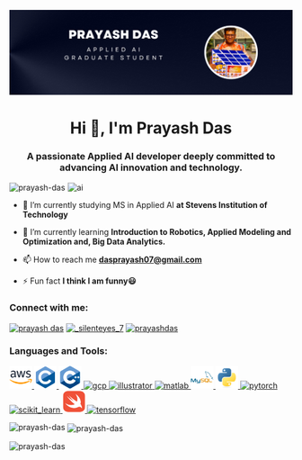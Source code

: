 ![logo](https://github.com/Prayash-Das/Prayash-Das/blob/main/Banner_2.png)
<h1 align="center">Hi 👋, I'm Prayash Das</h1>
<h3 align="center">A passionate Applied AI developer deeply committed to advancing AI innovation and technology.</h3>

<img align="right" alt="ai" width="400" src="https://miro.medium.com/v2/resize:fit:1400/1*wJt3v7Gs46uticTUj4y9zg.gif">

<p align="left"> <img src="https://komarev.com/ghpvc/?username=prayash-das&label=Profile%20views&color=0e75b6&style=flat" alt="prayash-das" /> </p>

- 🔭 I’m currently studying MS in Applied AI **at Stevens Institution of Technology**

- 🌱 I’m currently learning **Introduction to Robotics, Applied Modeling and Optimization and, Big Data Analytics.**

- 📫 How to reach me **dasprayash07@gmail.com**

- ⚡ Fun fact **I think I am funny😃**

<h3 align="left">Connect with me:</h3>
<p align="left">
<a href="https://linkedin.com/in/prayashdas/" target="blank"><img align="center" src="https://raw.githubusercontent.com/rahuldkjain/github-profile-readme-generator/master/src/images/icons/Social/linked-in-alt.svg" alt="prayash das" height="30" width="40" /></a>
<a href="https://instagram.com/_silenteyes_7/" target="blank"><img align="center" src="https://raw.githubusercontent.com/rahuldkjain/github-profile-readme-generator/master/src/images/icons/Social/instagram.svg" alt="_silenteyes_7" height="30" width="40" /></a>
<a href="https://www.hackerrank.com/prayashdas/" target="blank"><img align="center" src="https://raw.githubusercontent.com/rahuldkjain/github-profile-readme-generator/master/src/images/icons/Social/hackerrank.svg" alt="prayashdas" height="30" width="40" /></a>
</p>

<h3 align="left">Languages and Tools:</h3>
<p align="left"> <a href="https://aws.amazon.com" target="_blank" rel="noreferrer"> <img src="https://raw.githubusercontent.com/devicons/devicon/master/icons/amazonwebservices/amazonwebservices-original-wordmark.svg" alt="aws" width="40" height="40"/> </a> <a href="https://www.cprogramming.com/" target="_blank" rel="noreferrer"> <img src="https://raw.githubusercontent.com/devicons/devicon/master/icons/c/c-original.svg" alt="c" width="40" height="40"/> </a> <a href="https://www.w3schools.com/cpp/" target="_blank" rel="noreferrer"> <img src="https://raw.githubusercontent.com/devicons/devicon/master/icons/cplusplus/cplusplus-original.svg" alt="cplusplus" width="40" height="40"/> </a> <a href="https://cloud.google.com" target="_blank" rel="noreferrer"> <img src="https://www.vectorlogo.zone/logos/google_cloud/google_cloud-icon.svg" alt="gcp" width="40" height="40"/> </a> <a href="https://www.adobe.com/in/products/illustrator.html" target="_blank" rel="noreferrer"> <img src="https://www.vectorlogo.zone/logos/adobe_illustrator/adobe_illustrator-icon.svg" alt="illustrator" width="40" height="40"/> </a> <a href="https://www.mathworks.com/" target="_blank" rel="noreferrer"> <img src="https://upload.wikimedia.org/wikipedia/commons/2/21/Matlab_Logo.png" alt="matlab" width="40" height="40"/> </a> <a href="https://www.mysql.com/" target="_blank" rel="noreferrer"> <img src="https://raw.githubusercontent.com/devicons/devicon/master/icons/mysql/mysql-original-wordmark.svg" alt="mysql" width="40" height="40"/> </a> <a href="https://www.python.org" target="_blank" rel="noreferrer"> <img src="https://raw.githubusercontent.com/devicons/devicon/master/icons/python/python-original.svg" alt="python" width="40" height="40"/> </a> <a href="https://pytorch.org/" target="_blank" rel="noreferrer"> <img src="https://www.vectorlogo.zone/logos/pytorch/pytorch-icon.svg" alt="pytorch" width="40" height="40"/> </a> <a href="https://scikit-learn.org/" target="_blank" rel="noreferrer"> <img src="https://upload.wikimedia.org/wikipedia/commons/0/05/Scikit_learn_logo_small.svg" alt="scikit_learn" width="40" height="40"/> </a> <a href="https://developer.apple.com/swift/" target="_blank" rel="noreferrer"> <img src="https://raw.githubusercontent.com/devicons/devicon/master/icons/swift/swift-original.svg" alt="swift" width="40" height="40"/> </a> <a href="https://www.tensorflow.org" target="_blank" rel="noreferrer"> <img src="https://www.vectorlogo.zone/logos/tensorflow/tensorflow-icon.svg" alt="tensorflow" width="40" height="40"/> </a> </p>

<p><img align="left" src="https://github-readme-stats.vercel.app/api/top-langs?username=prayash-das&show_icons=true&locale=en&layout=compact" alt="prayash-das" /></p>

<p>&nbsp;<img align="center" src="https://github-readme-stats.vercel.app/api?username=prayash-das&show_icons=true&locale=en" alt="prayash-das" /></p>

<p><img align="center" src="https://github-readme-streak-stats.herokuapp.com/?user=prayash-das&" alt="prayash-das" /></p>
